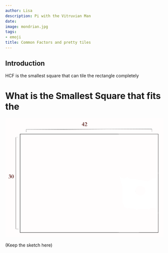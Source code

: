 ```yaml
---
author: Lisa
description: Pi with the Vitruvian Man
date: 
image: mondrian.jpg
tags:
- emoji
title: Common Factors and pretty tiles
---
```


## Introduction

HCF is the smallest square that can tile the rectangle completely
# What is the Smallest Square that fits the 

![This is Fun](content\images\tiles\none.png "Untiled square")

(Keep the sketch here)